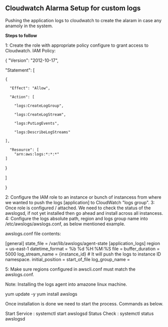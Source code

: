 Cloudwatch Alarma Setup for custom logs
-----------------------------------------------------------------------
Pushing the application logs to cloudwatch to create the alaram in case any anamoly in the system.

**Steps to follow**

1: Create the role with appropriate policy configure to grant access to Cloudwatch.
IAM Policy:

{
  "Version": "2012-10-17",
  
  "Statement": [
  
    {
    
      "Effect": "Allow",
      
      "Action": [
      
        "logs:CreateLogGroup",
        
        "logs:CreateLogStream",
        
        "logs:PutLogEvents",
        
        "logs:DescribeLogStreams"
    
    ],
    
      "Resource": [
        "arn:aws:logs:*:*:*"  
    ]
  
  }
 
 ]

}

2: Configure the IAM role to an instance or bunch of instancess from where we wanted to push the logs [application] to CloudWatch "logs group".
3: Once role is configured / attached. We need to check the status of the awslogsd, if not yet installed then go ahead and install across all instancess.
4: Configure the logs absolute path, region and logs group name into /etc/awslogs/awslogs.conf, as below mentioned example. 

awslogs.conf file contents:

[general]
state_file = /var/lib/awslogs/agent-state
[application_logs]
region = us-east-1
datetime_format = %b %d %H:%M:%S
file = <Application logs absolute Path>
buffer_duration = 5000
log_stream_name = {instance_id} # It will push the logs to instance ID namespace.
initial_position = start_of_file
log_group_name = <Logs Group Name>

5: Make sure regions configured in awscli.conf must match the awslogs.conf.

Note: Installing the logs agent into amazone linux machine. 

yum update -y 
yum install awslogs

Once installation is done we need to start the process. Commands as below.

Start Service : systemctl start awslogsd
Status Check  : systemctl status awslogsd
